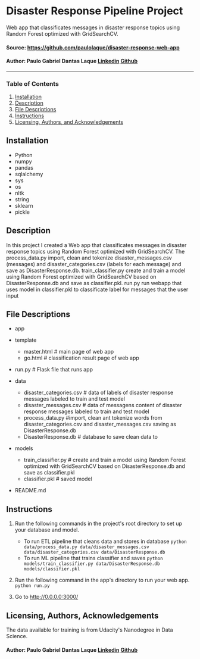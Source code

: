 # Disaster Response Pipeline Project

Web app that classificates messages in disaster response topics using Random Forest optimized with GridSearchCV.

#### Source: https://github.com/paulolaque/disaster-response-web-app
#### Author: Paulo Gabriel Dantas Laque [Linkedin](https://www.linkedin.com/in/paulogabriellaque/) [Github](https://github.com/paulolaque)

---

### Table of Contents

1. [Installation](#installation)
2. [Description](#description)
3. [File Descriptions](#files)
4. [Instructions](#instructions)
5. [Licensing, Authors, and Acknowledgements](#licensing)

## Installation <a name="installation"></a>

- Python  
- numpy 
- pandas 
- sqlalchemy
- sys
- os
- nltk
- string
- sklearn
- pickle

## Description<a name="description"></a>

In this project I created a Web app that classificates messages in disaster response topics using Random Forest optimized with GridSearchCV. 
The process_data.py import, clean and tokenize disaster_messages.csv (messages) and disaster_categories.csv (labels for each message) and save as DisasterResponse.db.
train_classifier.py create and train a model using Random Forest optimized with GridSearchCV based on DisasterResponse.db and save as classifier.pkl.
run.py run webapp that uses model in classifier.pkl to classificate label for messages that the user input


## File Descriptions <a name="files"></a>

- app
 - template
    - master.html  # main page of web app
    - go.html  # classification result page of web app
 - run.py  # Flask file that runs app

- data
    - disaster_categories.csv  # data of labels of disaster response messages labeled to train and test model 
    - disaster_messages.csv  # data of messagens content of disaster response messages labeled to train and test model
    - process_data.py       #import, clean ant tokenize words from disaster_categories.csv and disaster_messages.csv saving as DisasterResponse.db
    - DisasterResponse.db   # database to save clean data to

- models
    - train_classifier.py # create and train a model using Random Forest optimized with GridSearchCV based on DisasterResponse.db and save as classifier.pkl
    - classifier.pkl  # saved model 

- README.md

## Instructions<a name="instructions"></a>

1. Run the following commands in the project's root directory to set up your database and model.

    - To run ETL pipeline that cleans data and stores in database
        `python data/process_data.py data/disaster_messages.csv data/disaster_categories.csv data/DisasterResponse.db`
    - To run ML pipeline that trains classifier and saves
        `python models/train_classifier.py data/DisasterResponse.db models/classifier.pkl`

2. Run the following command in the app's directory to run your web app.
    `python run.py`

3. Go to http://0.0.0.0:3000/


## Licensing, Authors, Acknowledgements<a name="licensing"></a>

The data available for training is from Udacity's Nanodegree in Data Science.
#### Author: Paulo Gabriel Dantas Laque [Linkedin](https://www.linkedin.com/in/paulogabriellaque/) [Github](https://github.com/paulolaque)
